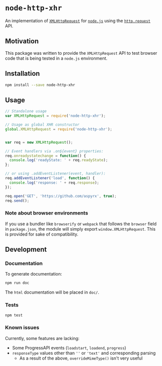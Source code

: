 # `node-http-xhr`

An implementation of [`XMLHttpRequest`][mdn-xhr] for [`node.js`][nodejs] using
the [`http.request`][nodejs-http] API.

[mdn-xhr]: https://developer.mozilla.org/en-US/docs/Web/API/XMLHttpRequest
[nodejs]: https://nodejs.org
[nodejs-http]: https://nodejs.org/dist/latest/docs/api/http.html

## Motivation

This package was written to provide the `XMLHttpRequest` API to test browser
code that is being tested in a `node.js` environment.

## Installation

```sh
npm install --save node-http-xhr
```

## Usage

```javascript
// Standalone usage
var XMLHttpRequest = require('node-http-xhr');

// Usage as global XHR constructor
global.XMLHttpRequest = require('node-http-xhr');


var req = new XMLHttpRequest();

// Event handlers via .on${event} properties:
req.onreadystatechange = function() {
  console.log('readyState: ' + req.readyState);
};

// or using .addEventListener(event, handler):
req.addEventListener('load', function() {
  console.log('response: ' + req.response);
});

req.open('GET', 'https://github.com/aspyrx', true);
req.send();
```

### Note about browser environments

If you use a bundler like `browserify` or `webpack` that follows the `browser`
field in `package.json`, the module will simply export `window.XMLHttpRequest`.
This is provided for sake of compatibility.

## Development

### Documentation

To generate documentation:

```sh
npm run doc
```

The `html` documentation will be placed in `doc/`.

### Tests

```sh
npm test
```

### Known issues

Currently, some features are lacking:
- Some ProgressAPI events (`loadstart`, `loadend`, `progress`)
- `responseType` values other than `''` or `'text'` and corresponding parsing
  - As a result of the above, `overrideMimeType()` isn't very useful

